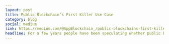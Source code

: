 ```yaml
---
layout: post
title: Public Blockchain’s First Killer Use Case
category: blog
social: medium
link: https://medium.com/@AppBlockchain_/public-blockchains-first-killer-use-case-9dcc27c62207
headline: For a few years people have been speculating whether public blockchains might become platforms of choice for money and payments. Although some payment use cases and solutions have emerged, especially around FX, public blockchain technology is often dismissed due to scalability issues, obvious lack of regulation, and a lack of general public adoption — in other words, it was still missing the killer use case.
---
```


